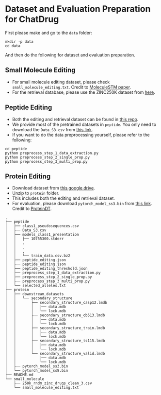 
# Dataset and Evaluation Preparation for ChatDrug

First please make and go to the `data` folder:
```
mkdir -p data
cd data
```

And then do the following for dataset and evaluation preparation.

## Small Molecule Editing

- For small molecule editing dataset, please check `small_molecule_editing.txt`. Credit to [MoleculeSTM paper](https://arxiv.org/abs/2212.10789).
- For the retrieval database, please use the ZINC250K dataset from [here](https://github.com/aspuru-guzik-group/chemical_vae/blob/main/models/zinc/250k_rndm_zinc_drugs_clean_3.csv).

## Peptide Editing

- Both the editing and retrieval dataset can be found in [this repo](https://github.com/minrq/pMHC).
- We provide most of the pretrained datasets in `peptide`. You only need to download the `Data_S3.csv` from [this link](https://github.com/minrq/pMHC/blob/main/data/mhcflurry/Data_S3.csv).
- If you want to do the data preprocessing yourself, please refer to the following:
```
cd peptide
python preprocess_step_1_data_extraction.py
python preprocess_step_2_single_prop.py
python preprocess_step_3_multi_prop.py
```

## Protein Editing

- Download dataset from [this google drive](https://drive.google.com/file/d/11szX_dd8NdHfKG5zaMNSDMwP6Vk6EX90/view?usp=share_link).
- Unzip to `protein` folder.
- This includes both the editing and retrieval dataset.
- For evaluation, please download `pytorch_model_ss3.bin` from [this link](https://huggingface.co/chao1224/ProteinCLAP_pretrain_EBM_NCE_downstream_property_prediction). Credit to [ProteinDT](https://arxiv.org/abs/2302.04611).

```
.
├── peptide
│   ├── class1_pseudosequences.csv
│   ├── Data_S3.csv
│   ├── models_class1_presentation
│   │   ├── 10755300.stderr
│   │   .
│   │   .
│   │   .
│   │   └── train_data.csv.bz2
│   ├── peptide_editing.json
│   ├── peptide_editing.json
│   ├── peptide_editing_threshold.json
│   ├── preprocess_step_1_data_extraction.py
│   ├── preprocess_step_2_single_prop.py
│   ├── preprocess_step_3_multi_prop.py
│   └── selected_alleles.txt
├── protein
│   ├── downstream_datasets
│   │   └── secondary_structure
│   │       ├── secondary_structure_casp12.lmdb
│   │       │   ├── data.mdb
│   │       │   └── lock.mdb
│   │       ├── secondary_structure_cb513.lmdb
│   │       │   ├── data.mdb
│   │       │   └── lock.mdb
│   │       ├── secondary_structure_train.lmdb
│   │       │   ├── data.mdb
│   │       │   └── lock.mdb
│   │       ├── secondary_structure_ts115.lmdb
│   │       │   ├── data.mdb
│   │       │   └── lock.mdb
│   │       └── secondary_structure_valid.lmdb
│   │           ├── data.mdb
│   │           └── lock.mdb
│   ├── pytorch_model_ss3.bin
│   └── pytorch_model_ss8.bin
├── README.md
└── small_molecule
    ├── 250k_rndm_zinc_drugs_clean_3.csv
    └── small_molecule_editing.txt
```
